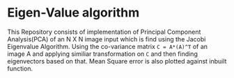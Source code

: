 # Eigen-Value algorithm
This Repository consists of implementation of Principal Component Analysis(PCA) of an N X N image input which is find using the Jacobi Eigenvalue Algorithm. Using the co-variance matrix `C = A*(A)^T` of an image A and applying similiar transformation on `C` and then finding 
eigenvectors based on that. Mean Square error is also plotted against inbuilt function.
